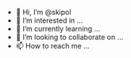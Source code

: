 - 👋 Hi, I’m @skipol
- 👀 I’m interested in ...
- 🌱 I’m currently learning ...
- 💞️ I’m looking to collaborate on ...
- 📫 How to reach me ...

<!---
skipol/skipol is a ✨ special ✨ repository because its `README.md` (this file) appears on your GitHub profile.
You can click the Preview link to take a look at your changes.
--->
